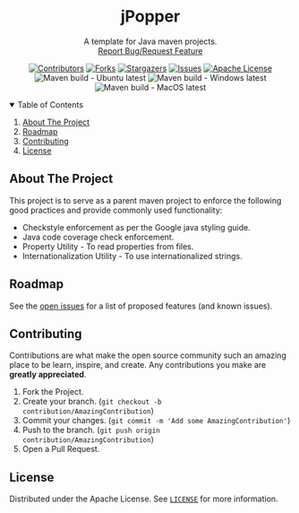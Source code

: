 <!-- PROJECT SHIELDS -->
<!--
*** I'm using markdown "reference style" links for readability.
*** Reference links are enclosed in brackets [ ] instead of parentheses ( ).
*** See the bottom of this document for the declaration of the reference variables
*** for contributors-url, forks-url, etc. This is an optional, concise syntax you may use.
*** https://www.markdownguide.org/basic-syntax/#reference-style-links
-->
<div align="center">
  <h1 align="center">jPopper</h1>
  <p align="center">
    A template for Java maven projects.
    <br />
    <a href="https://github.com/padaiyal/jPopper/issues/new">Report Bug/Request Feature</a>
  </p>

[![Contributors][contributors-shield]][contributors-url]
[![Forks][forks-shield]][forks-url]
[![Stargazers][stars-shield]][stars-url]
[![Issues][issues-shield]][issues-url]
[![Apache License][license-shield]][license-url] <br>
![Maven build - Ubuntu latest](https://github.com/padaiyal/jPopper/workflows/Maven%20build%20-%20Ubuntu%20latest/badge.svg?branch=main)
![Maven build - Windows latest](https://github.com/padaiyal/jPopper/workflows/Maven%20build%20-%20Windows%20latest/badge.svg?branch=main)
![Maven build - MacOS latest](https://github.com/padaiyal/jPopper/workflows/Maven%20build%20-%20MacOS%20latest/badge.svg?branch=main)

</div>

<!-- TABLE OF CONTENTS -->
<details open="open">
  <summary>Table of Contents</summary>
  <ol>
    <li>
      <a href="#about-the-project">About The Project</a>
    </li>
    <li><a href="#roadmap">Roadmap</a></li>
    <li><a href="#contributing">Contributing</a></li>
    <li><a href="#license">License</a></li>
  </ol>
</details>

<!-- ABOUT THE PROJECT -->
## About The Project
This project is to serve as a parent maven project to enforce the following good practices and
provide commonly used functionality:
 - Checkstyle enforcement as per the Google java styling guide.
 - Java code coverage check enforcement.
 - Property Utility - To read properties from files.
 - Internationalization Utility - To use internationalized strings.



<!-- ROADMAP -->
## Roadmap

See the [open issues](https://github.com/padaiyal/jPopper/issues) for a list of proposed features (and known issues).



<!-- CONTRIBUTING -->
## Contributing

Contributions are what make the open source community such an amazing place to be learn, inspire, and create. Any contributions you make are **greatly appreciated**.

1. Fork the Project.
2. Create your branch. (`git checkout -b contribution/AmazingContribution`)
3. Commit your changes. (`git commit -m 'Add some AmazingContribution'`)
4. Push to the branch. (`git push origin contribution/AmazingContribution`)
5. Open a Pull Request.


<!-- LICENSE -->
## License
Distributed under the Apache License. See [`LICENSE`](https://github.com/padaiyal/jPopper/blob/main/LICENSE) for more information.


<!-- MARKDOWN LINKS & IMAGES -->
<!-- https://www.markdownguide.org/basic-syntax/#reference-style-links -->
[contributors-shield]: https://img.shields.io/github/contributors/padaiyal/jPopper.svg?style=for-the-badge
[contributors-url]: https://github.com/padaiyal/jPopper/graphs/contributors
[forks-shield]: https://img.shields.io/github/forks/padaiyal/jPopper.svg?style=for-the-badge
[forks-url]: https://github.com/padaiyal/jPopper/graphs/network/members
[stars-shield]: https://img.shields.io/github/stars/padaiyal/jPopper.svg?style=for-the-badge
[stars-url]: https://github.com/padaiyal/jPopper/stargazers
[issues-shield]: https://img.shields.io/github/issues/padaiyal/jPopper.svg?style=for-the-badge
[issues-url]: https://github.com/padaiyal/jPopper/issues
[license-shield]: https://img.shields.io/github/license/padaiyal/jPopper.svg?style=for-the-badge
[license-url]: https://github.com/padaiyal/jPopper/blob/master/LICENSE
[product-screenshot]: images/screenshot.png
